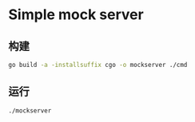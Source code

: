 # Simple mock server

## 构建

```bash
go build -a -installsuffix cgo -o mockserver ./cmd
```

## 运行

```bash
./mockserver
```
